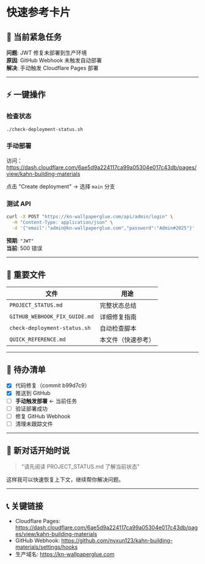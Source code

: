 # 快速参考卡片

## 🚨 **当前紧急任务**

**问题**: JWT 修复未部署到生产环境  
**原因**: GitHub Webhook 未触发自动部署  
**解决**: 手动触发 Cloudflare Pages 部署

---

## ⚡ **一键操作**

### 检查状态
```bash
./check-deployment-status.sh
```

### 手动部署
访问：https://dash.cloudflare.com/6ae5d9a224117ca99a05304e017c43db/pages/view/kahn-building-materials

点击 "Create deployment" → 选择 `main` 分支

### 测试 API
```bash
curl -X POST "https://kn-wallpaperglue.com/api/admin/login" \
  -H "Content-Type: application/json" \
  -d '{"email":"admin@kn-wallpaperglue.com","password":"Admin#2025"}' | jq '.data.authType'
```

**预期**: `"JWT"`  
**当前**: 500 错误

---

## 📁 **重要文件**

| 文件 | 用途 |
|------|------|
| `PROJECT_STATUS.md` | 完整状态总结 |
| `GITHUB_WEBHOOK_FIX_GUIDE.md` | 详细修复指南 |
| `check-deployment-status.sh` | 自动检查脚本 |
| `QUICK_REFERENCE.md` | 本文件（快速参考） |

---

## 🎯 **待办清单**

- [x] 代码修复（commit b99d7c9）
- [x] 推送到 GitHub
- [ ] **手动触发部署** ← 当前任务
- [ ] 验证部署成功
- [ ] 修复 GitHub Webhook
- [ ] 清理未跟踪文件

---

## 💬 **新对话开始时说**

> "请先阅读 PROJECT_STATUS.md 了解当前状态"

这样我可以快速恢复上下文，继续帮你解决问题。

---

## 📞 **关键链接**

- Cloudflare Pages: https://dash.cloudflare.com/6ae5d9a224117ca99a05304e017c43db/pages/view/kahn-building-materials
- GitHub Webhook: https://github.com/nyxun123/kahn-building-materials/settings/hooks
- 生产域名: https://kn-wallpaperglue.com

